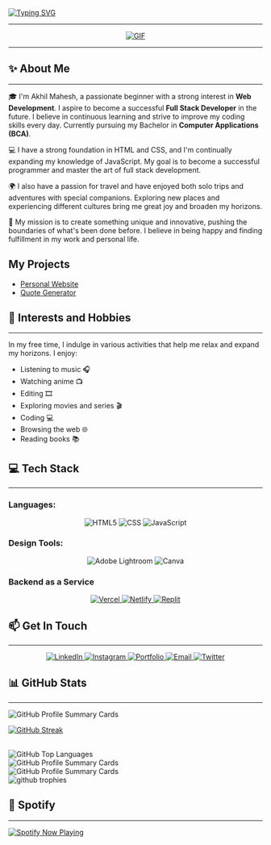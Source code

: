 <a href="https://akhilmahesh.netlify.app/">
  <img src="https://readme-typing-svg.herokuapp.com?font=Righteous&size=42&duration=2500&pause=1000&color=03F700&width=440&height=100&lines=Hey+Folks+%F0%9F%91%8B;Welcome+to+my+profile;Don't+forget+to;Follow+%26+Star+my+repos" alt="Typing SVG" />
</a>

<hr>

<p align="center">
  <a href="https://akhilmahesh.netlify.app/">
    <img src="https://media.giphy.com/media/SWoSkN6DxTszqIKEqv/giphy.gif" alt="GIF">
  </a>
</p>

<hr>

## ✨ About Me

<hr>

🎓 I'm Akhil Mahesh, a passionate beginner with a strong interest in **Web Development**. I aspire to become a successful **Full Stack Developer** in the future. I believe in continuous learning and strive to improve my coding skills every day. Currently pursuing my Bachelor in **Computer Applications (BCA)**.

💻 I have a strong foundation in HTML and CSS, and I'm continually expanding my knowledge of JavaScript. My goal is to become a successful programmer and master the art of full stack development.

🌍 I also have a passion for travel and have enjoyed both solo trips and adventures with special companions. Exploring new places and experiencing different cultures bring me great joy and broaden my horizons.

🌟 My mission is to create something unique and innovative, pushing the boundaries of what's been done before. I believe in being happy and finding fulfillment in my work and personal life.

## My Projects

- <a href="https://github.com/Akhil-Mahesh/Personal-Website">Personal Website</a>
- <a href="https://github.com/Akhil-Mahesh/Quote-Generator">Quote Generator</a>

## 🎵 Interests and Hobbies

<hr>

In my free time, I indulge in various activities that help me relax and expand my horizons. I enjoy:

- Listening to music 🎧
- Watching anime 📺
- Editing 🎞️
- Exploring movies and series 🎬
- Coding 💻
- Browsing the web 🌐
- Reading books 📚

## 💻 Tech Stack

<hr>

### Languages:

<center>

<img src="https://img.shields.io/badge/html5-%23E34F26.svg?style=plastic&amp;logo=html5&amp;logoColor=white" alt="HTML5">
<img src="https://img.shields.io/badge/css3-%231572B6.svg?style=plastic&amp;logo=css3&amp;logoColor=white" alt="CSS">
<img src="https://img.shields.io/badge/javascript-%23323330.svg?style=plastic&amp;logo=javascript&amp;logoColor=%23F7DF1E" alt="JavaScript">

</center>

### Design Tools:

<center>

<img src="https://img.shields.io/badge/Adobe%20Lightroom-31A8FF.svg?style=plastic&amp;logo=Adobe%20Lightroom&amp;logoColor=white" alt="Adobe Lightroom">
<img src="https://img.shields.io/badge/Canva-%2300C4CC.svg?style=plastic&amp;logo=Canva&amp;logoColor=white" alt="Canva">

</center>

### Backend as a Service

<center>

<a href="https://vercel.com">
  <img src="https://img.shields.io/badge/vercel-%23000000.svg?style=plastic&logo=vercel&logoColor=white" alt="Vercel">
</a>
<a href="https://www.netlify.com">
  <img src="https://img.shields.io/badge/netlify-%23000000.svg?style=plastic&logo=netlify&logoColor=white" alt="Netlify">
</a>
<a href="https://replit.com">
  <img src="https://img.shields.io/badge/replit-%23000000.svg?style=plastic&logo=replit&logoColor=white" alt="Replit">
</a>

</center>

## 📫 Get In Touch

<hr>

<center>

<a href="https://www.linkedin.com/in/akhil--mahesh">
  <img src="https://img.shields.io/badge/LinkedIn-%230077B5.svg?style=plastic&logo=linkedin&logoColor=white" alt="LinkedIn">
</a>

<a href="https://www.instagram.com/akhi_akxu/">
  <img src="https://img.shields.io/badge/Instagram-%23E4405F.svg?style=plastic&logo=instagram&logoColor=white" alt="Instagram">
</a>

<a href="https://akhilmahesh.netlify.app/">
  <img src="https://img.shields.io/badge/Portfolio-%23000000.svg?style=plastic&logoColor=white" alt="Portfolio">
</a>

<a href="mailto:akhilmahesh.tech@gmail.com">
  <img src="https://img.shields.io/badge/Email-%23EA4335.svg?style=plastic&logo=gmail&logoColor=white" alt="Email">
</a>

<a href="https://twitter.com/akhi_akxu">
  <img src="https://img.shields.io/badge/Twitter-%231DA1F2.svg?style=plastic&logo=twitter&logoColor=white" alt="Twitter">
</a>

</center>

## 📊 GitHub Stats

<hr>

<img src="http://github-profile-summary-cards.vercel.app/api/cards/profile-details?username=Akhil-Mahesh&theme=tokyonight" alt="GitHub Profile Summary Cards">

<br>

[![GitHub Streak](https://streak-stats.demolab.com?user=Akhil-Mahesh&theme=tokyonight&hide_border=true&date_format=j%20M%5B%20Y%5D&type=png&background=000000&ring=EB0000&fire=0000EB&currStreakNum=DEEB00&stroke=00DEEB&sideNums=0068EB&currStreakLabel=0EEB00&sideLabels=00EBD6&dates=EB56DC)](https://git.io/streak-stats)

<br>

<img src="https://github-readme-stats.vercel.app/api/top-langs/?username=Akhil-mahesh&theme=midnight-purple&hide_border=false&include_all_commits=true&count_private=true&layout=compact" alt="GitHub Top Languages">

<br>

<img src="http://github-profile-summary-cards.vercel.app/api/cards/stats?username=Akhil-Mahesh&theme=tokyonight" alt="GitHub Profile Summary Cards">

<br>

<img src="http://github-profile-summary-cards.vercel.app/api/cards/productive-time?username=Akhil-Mahesh&theme=tokyonight&utcOffset=8" alt="GitHub Profile Summary Cards">

<br>

<img src="https://github-profile-trophy.vercel.app/?username=Akhil-mahesh&theme=tokyonight&no-frame=false&no-bg=true&margin-w=4" alt="github trophies" />

## 🎵 Spotify

<hr>

<a href="https://spotify-github-profile.vercel.app/api/view.svg?uid=31gvkj7oelt5axfiwpjew4l6gcwi&redirect=true">   
  <img src="https://spotify-github-profile.vercel.app/api/view.svg?uid=31gvkj7oelt5axfiwpjew4l6gcwi&cover_image=true&theme=novatorem&show_offline=false&background_color=121212&interchange=true&bar_color=0000ff&bar_color_cover=false" alt="Spotify Now Playing" />
